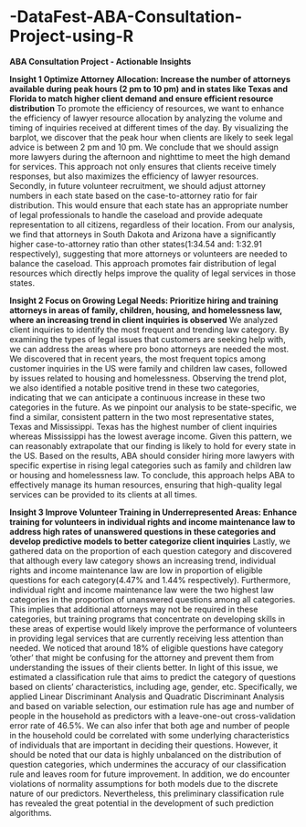 # -DataFest-ABA-Consultation-Project-using-R
**ABA Consultation Project - Actionable Insights**

**Insight 1 Optimize Attorney Allocation: Increase the number of attorneys available during peak hours (2 pm to 10 pm) and in states like Texas and Florida to match higher client demand and ensure efficient resource distribution**
To promote the efficiency of resources, we want to enhance the efficiency of lawyer resource allocation by analyzing the volume and timing of inquiries received at different times of the day. By visualizing the barplot, we discover that the peak hour when clients are likely to seek legal advice is between 2 pm and 10 pm. We conclude that we should assign more lawyers during the afternoon and nighttime to meet the high demand for services. This approach not only ensures that clients receive timely responses, but also maximizes the efficiency of lawyer resources. Secondly, in future volunteer recruitment, we should adjust attorney numbers in each state based on the case-to-attorney ratio for fair distribution. This would ensure that each state has an appropriate number of legal professionals to handle the caseload and provide adequate representation to all citizens, regardless of their location. From our analysis, we find that attorneys in South Dakota and Arizona have a significantly higher case-to-attorney ratio than other states(1:34.54 and: 1:32.91 respectively), suggesting that more attorneys or volunteers are needed to balance the caseload. This approach promotes fair distribution of legal resources which directly helps improve the quality of legal services in those states.

**Insight 2 Focus on Growing Legal Needs: Prioritize hiring and training attorneys in areas of family, children, housing, and homelessness law, where an increasing trend in client inquiries is observed**
We analyzed client inquiries to identify the most frequent and trending law category. By examining the types of legal issues that customers are seeking help with, we can address the areas where pro bono attorneys are needed the most. We discovered that in recent years, the most
frequent topics among customer inquiries in the US were family and children law cases, followed by issues related to housing and homelessness. Observing the trend plot, we also identified a notable positive trend in these two categories, indicating that we can anticipate a continuous increase in these
two categories in the future. As we pinpoint our analysis to be state-specific, we find a similar, consistent pattern in the two most representative states, Texas and Mississippi. Texas has the highest number of client inquiries whereas Mississippi has the lowest average income. Given this pattern, we can reasonably extrapolate that our finding is likely to hold for every state in the US. Based on the results, ABA should consider hiring more lawyers with specific expertise in rising legal categories such as family and children law or housing and homelessness law. To conclude, this approach helps ABA to effectively manage its human resources, ensuring that high-quality legal services can be provided to its clients at all times.

**Insight 3 Improve Volunteer Training in Underrepresented Areas: Enhance training for volunteers in individual rights and income maintenance law to address high rates of unanswered questions in these categories and develop predictive models to better categorize client inquiries**
Lastly, we gathered data on the proportion of each question category and discovered that although every law category shows an increasing trend, individual rights and income maintenance law are low in proportion of eligible questions for each category(4.47% and 1.44% respectively). Furthermore,
individual right and income maintenance law were the two highest law categories in the proportion of unanswered questions among all categories. This implies that additional attorneys may not be required in these categories, but training programs that concentrate on developing skills in these areas of expertise would likely improve the performance of volunteers in providing legal services that are currently receiving less attention than needed. We noticed that around 18% of eligible questions have category ‘other’ that might be confusing for the attorney and prevent them from understanding the issues of their clients better. In light of this issue, we estimated a classification rule that aims to predict the category of questions based on clients’ characteristics, including age, gender, etc. Specifically, we applied Linear Discriminant Analysis and Quadratic Discriminant Analysis and based on variable selection, our estimation rule has age and number of people in the household as predictors with a leave-one-out cross-validation error rate of 46.5%. We can also infer that both age and number of people in the household could be correlated with some underlying characteristics of individuals that are important in deciding their questions. However, it should be noted that our data is highly unbalanced on the distribution of question categories, which undermines the accuracy of our classification rule and leaves room for future improvement. In addition, we do encounter violations of normality assumptions for both models due to the discrete nature of our predictors. Nevertheless, this preliminary classification rule has revealed the great potential in the development of such prediction algorithms.
